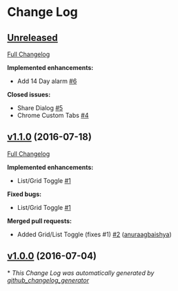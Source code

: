 # Change Log

## [Unreleased](https://github.com/kartikarora/Transfer.sh/tree/HEAD)

[Full Changelog](https://github.com/kartikarora/Transfer.sh/compare/v1.1.0...HEAD)

**Implemented enhancements:**

- Add 14 Day alarm [\#6](https://github.com/kartikarora/Transfer.sh/issues/6)

**Closed issues:**

- Share Dialog [\#5](https://github.com/kartikarora/Transfer.sh/issues/5)
- Chrome Custom Tabs [\#4](https://github.com/kartikarora/Transfer.sh/issues/4)

## [v1.1.0](https://github.com/kartikarora/Transfer.sh/tree/v1.1.0) (2016-07-18)
[Full Changelog](https://github.com/kartikarora/Transfer.sh/compare/v1.0.0...v1.1.0)

**Implemented enhancements:**

- List/Grid Toggle [\#1](https://github.com/kartikarora/Transfer.sh/issues/1)

**Fixed bugs:**

- List/Grid Toggle [\#1](https://github.com/kartikarora/Transfer.sh/issues/1)

**Merged pull requests:**

- Added Grid/List Toggle \(fixes \#1\) [\#2](https://github.com/kartikarora/Transfer.sh/pull/2) ([anuraagbaishya](https://github.com/anuraagbaishya))

## [v1.0.0](https://github.com/kartikarora/Transfer.sh/tree/v1.0.0) (2016-07-04)


\* *This Change Log was automatically generated by [github_changelog_generator](https://github.com/skywinder/Github-Changelog-Generator)*